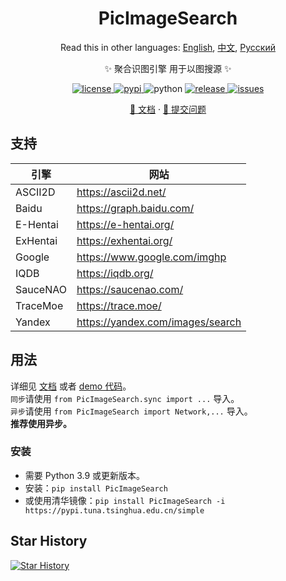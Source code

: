 <div align="center">

# PicImageSearch

Read this in other languages: [English](README.md), [中文](README.cn.md), [Русский](README.ru.md)

✨ 聚合识图引擎 用于以图搜源 ✨

<a href="https://raw.githubusercontent.com/kitUIN/PicImageSearch/master/LICENSE">
    <img src="https://img.shields.io/github/license/kitUIN/PicImageSearch" alt="license">
</a>
<a href="https://pypi.python.org/pypi/PicImageSearch">
    <img src="https://img.shields.io/pypi/v/PicImageSearch" alt="pypi">
</a>
<img src="https://img.shields.io/badge/python-3.9+-blue" alt="python">
<a href="https://github.com/kitUIN/PicImageSearch/releases">
    <img src="https://img.shields.io/github/v/release/kitUIN/PicImageSearch" alt="release">
</a>
<a href="https://github.com/kitUIN/PicImageSearch/issues">
    <img src="https://img.shields.io/github/issues/kitUIN/PicImageSearch" alt="issues">
</a>

<a href="https://pic-image-search.kituin.fun/">📖 文档</a>
·
<a href="https://github.com/kitUIN/PicImageSearch/issues/new">🐛 提交问题</a>

</div>

## 支持

| 引擎       | 网站                                 |
|----------|------------------------------------|
| ASCII2D  | <https://ascii2d.net/>             |
| Baidu    | <https://graph.baidu.com/>         |
| E-Hentai | <https://e-hentai.org/>            |
| ExHentai | <https://exhentai.org/>            |
| Google   | <https://www.google.com/imghp>     |
| IQDB     | <https://iqdb.org/>                |
| SauceNAO | <https://saucenao.com/>            |
| TraceMoe | <https://trace.moe/>               |
| Yandex   | <https://yandex.com/images/search> |

## 用法

详细见 [文档](https://pic-image-search.kituin.fun/) 或者 [demo 代码](demo/cn/)。  
`同步`请使用 `from PicImageSearch.sync import ...` 导入。  
`异步`请使用 `from PicImageSearch import Network,...` 导入。  
**推荐使用异步。**

### 安装

- 需要 Python 3.9 或更新版本。
- 安装：`pip install PicImageSearch`
- 或使用清华镜像：`pip install PicImageSearch -i https://pypi.tuna.tsinghua.edu.cn/simple`

## Star History

[![Star History](https://starchart.cc/kitUIN/PicImageSearch.svg)](https://starchart.cc/kitUIN/PicImageSearch)
